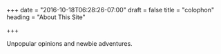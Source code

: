 +++
date = "2016-10-18T06:28:26-07:00"
draft = false
title = "colophon"
heading = "About This Site"

+++

Unpopular opinions and newbie adventures.

